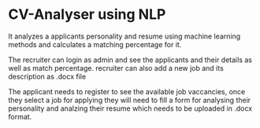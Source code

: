 # CV-Analyser using NLP

It analyzes a applicants personality and resume using machine learning methods and calculates a matching percentage for it. 

The recruiter can login as admin and see the applicants and their details as well as match percentage. recruiter can also add a new job and its description as .docx file

The applicant needs to register to see the available job vaccancies, once they select a job for applying they will need to fill a form for analysing their personality and analzing their resume which needs to be uploaded in .docx format.

